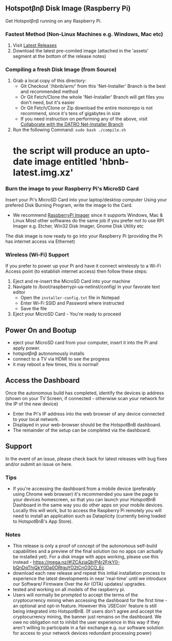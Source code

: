 ## Hotspotβnβ Disk Image (Raspberry Pi)

Get Hotspotβnβ running on any Raspberry Pi.

### Fastest Method (Non-Linux Machines e.g. Windows, Mac etc)
1. Visit [Latest Releases](https://github.com/unclehowell/datro/releases/ "DATRO Net-Installer Latest Release") 
2. Download the latest pre-comiled image (attached in the 'assets' segment at the bottom of the release notes)  

### Compiling a fresh Disk Image (from Source)
1. Grab a local copy of this directory:
   - Git Checkout '/hbnb/arm/' from this 'Net-Installer' Branch is the best and recommended method
   - Or Git Fetch/Clone the whole 'Net-Installer' Branch will get files you don't need, but it's easier
   - Or Git Fetch/Clone or Zip download the entire monorepo is not recommend, since it's tens of gigabytes in size
   * If you need instruction on performing any of the above, visit [Collaborate with the DATRO Net-Installer Branch](https://github.com/unclehowell/datro/blob/net-installer/COLLABORATE.md "Collaborate with the DATRO Net-Installer Branch")
2. Run the following Command: `sudo bash ./compile.sh` 
   # the script will produce an upto-date image entitled 'hbnb-latest.img.xz'

### Burn the image to your Raspberry Pi's MicroSD Card 

Insert your Pi's MicroSD Card into your laptop/desktop computer
Using your prefered Disk Burning Program, write the image to the Card.

* We recommend [RaspberryPi Imager](https://www.raspberrypi.org/software/ "RaspberryPi Imager") since it supports Windows, Mac & Linux
  Most other softwares do the same job if you prefer not to use RPI Imager e.g. Etcher, Win32 Disk Imager, Gnome Disk Utility etc

The disk image is now ready to go into your Raspberry Pi (providing the Pi has internet access via Ethernet)

### Wireless (Wi-Fi) Support

If you prefer to power up your Pi and have it connect wirelessly to a Wi-Fi Access point (to establish internet access) then follow these steps:
1. Eject and re-insert the MicroSD Card into your machine
2. Navigate to /boot/raspberrypi-ua-netinst/config/ in your favorate text editor
   - Open the `installer-config.txt` file in Notepad
   - Enter Wi-Fi SSID and Password where instructed
   - Save the file
3. Eject your MicroSD Card - You're ready to proceed 

## Power On and Bootup
   - eject your MicroSD card from your computer, insert it into the Pi and apply power. 
   - hotspotβnβ autonomously installs 
   - connect to a TV via HDMI to see the progress
   - it may reboot a few times, this is normal! 

## Access the Dashboard

Once the autonomous build has completed, identify the devices ip address 
(shown on your TV Screen, if connected - otherwise scan your network for the IP of the new device) 

   - Enter the Pi's IP address into the web browser of any device connected to your local network. 
   - Displayed in your web-browser should be the HotspotBnB dashboard.
   - The remainder of the setup can be completed via the dashboard. 

## Support

In the event of an issue, please check back for latest releases with bug fixes and/or submit an issue on here. 

### Tips 
 - If you're accessing the dashboard from a mobile device (preferably using Chrome web browser) it's recommended you save the page to your devices homescreen, so that you can launch your HotspotBnB Dashboard in the same way you do other apps on your mobile devices.  Locally this will work, but to access the Raspberry Pi remotely you will need to install an application such as Dataplicity (currently being loaded to HotspotBnB's App Store). 

### Notes 
 - This release is only a proof of concept of the autonomous self-build capabilities and a preview of the final solution (so no apps can actually be installed yet). For a disk image with apps working, please use this instead - https://mega.nz/#!ZCAziaQb!P4r2FrkY0-bQnDqThiQkY0Da0ORtguYO2tCnO3CO_Ec
 - download each new release and repeat this initial installation process to experience the latest developments in near 'real-time' until we introduce our Software/ Firmware Over the Air (OTA) updates/ upgrades. 
- tested and working on all models of the raspberry pi. 
 - Users will normally be prompted to accept the terms of the cryptocurrency mining when accessing the dashboard for the first time - an optional and opt-in feature. However this 'JSECoin' feature is still being integrated into HotspotBnB. (If users don't agree and accept the cryptocurrency mining, the banner just remains on the dashboard. We owe no obligation not to inhibit the user experience in this way if they aren't willing to participate in a fair exchange e.g. our software solution for access to your network devices redundant processing power)




